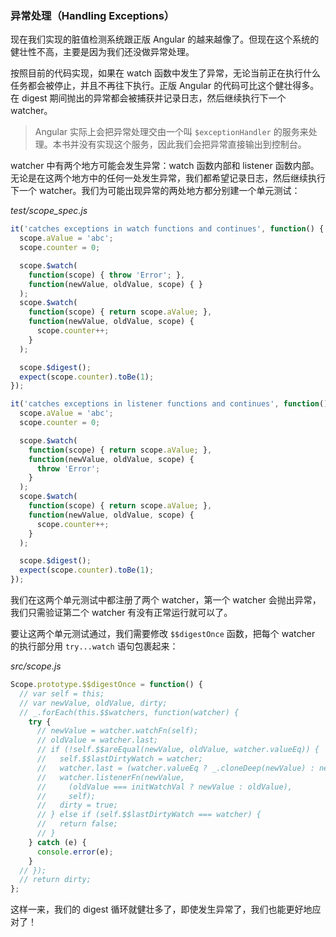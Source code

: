 ### 异常处理（Handling Exceptions）

现在我们实现的脏值检测系统跟正版 Angular 的越来越像了。但现在这个系统的健壮性不高，主要是因为我们还没做异常处理。

按照目前的代码实现，如果在 watch 函数中发生了异常，无论当前正在执行什么任务都会被停止，并且不再往下执行。正版 Angular 的代码可比这个健壮得多。在 digest 期间抛出的异常都会被捕获并记录日志，然后继续执行下一个 watcher。

> Angular 实际上会把异常处理交由一个叫 `$exceptionHandler` 的服务来处理。本书并没有实现这个服务，因此我们会把异常直接输出到控制台。

 watcher 中有两个地方可能会发生异常：watch 函数内部和 listener 函数内部。无论是在这两个地方中的任何一处发生异常，我们都希望记录日志，然后继续执行下一个 watcher。我们为可能出现异常的两处地方都分别建一个单元测试：

_test/scope_spec.js_

```js
it('catches exceptions in watch functions and continues', function() {
  scope.aValue = 'abc';
  scope.counter = 0;

  scope.$watch(
    function(scope) { throw 'Error'; },
    function(newValue, oldValue, scope) { }
  );
  scope.$watch(
    function(scope) { return scope.aValue; },
    function(newValue, oldValue, scope) {
      scope.counter++;
    }
  );

  scope.$digest();
  expect(scope.counter).toBe(1);
});

it('catches exceptions in listener functions and continues', function() {
  scope.aValue = 'abc';
  scope.counter = 0;

  scope.$watch(
    function(scope) { return scope.aValue; },
    function(newValue, oldValue, scope) {
      throw 'Error';
    }
  );
  scope.$watch(
    function(scope) { return scope.aValue; },
    function(newValue, oldValue, scope) {
      scope.counter++;
    }
  );

  scope.$digest();
  expect(scope.counter).toBe(1);
});
```

我们在这两个单元测试中都注册了两个 watcher，第一个 watcher 会抛出异常，我们只需验证第二个 watcher 有没有正常运行就可以了。

要让这两个单元测试通过，我们需要修改 `$$digestOnce` 函数，把每个 watcher 的执行部分用 `try...watch` 语句包裹起来：

_src/scope.js_

```js
Scope.prototype.$$digestOnce = function() {
  // var self = this;
  // var newValue, oldValue, dirty;
  // _.forEach(this.$$watchers, function(watcher) {
    try {
      // newValue = watcher.watchFn(self);
      // oldValue = watcher.last;
      // if (!self.$$areEqual(newValue, oldValue, watcher.valueEq)) {
      //   self.$$lastDirtyWatch = watcher;
      //   watcher.last = (watcher.valueEq ? _.cloneDeep(newValue) : newValue);
      //   watcher.listenerFn(newValue,
      //     (oldValue === initWatchVal ? newValue : oldValue),
      //     self);
      //   dirty = true;
      // } else if (self.$$lastDirtyWatch === watcher) {
      //   return false;
      // }
    } catch (e) {
      console.error(e);
    }
  // });
  // return dirty;
};
```

这样一来，我们的 digest 循环就健壮多了，即使发生异常了，我们也能更好地应对了！